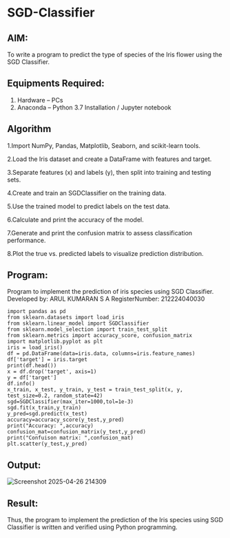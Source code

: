 # SGD-Classifier
## AIM:
To write a program to predict the type of species of the Iris flower using the SGD Classifier.

## Equipments Required:
1. Hardware – PCs
2. Anaconda – Python 3.7 Installation / Jupyter notebook

## Algorithm
1.Import NumPy, Pandas, Matplotlib, Seaborn, and scikit-learn tools.

2.Load the Iris dataset and create a DataFrame with features and target.

3.Separate features (x) and labels (y), then split into training and testing sets.

4.Create and train an SGDClassifier on the training data.

5.Use the trained model to predict labels on the test data.

6.Calculate and print the accuracy of the model.

7.Generate and print the confusion matrix to assess classification performance.

8.Plot the true vs. predicted labels to visualize prediction distribution.

## Program:

Program to implement the prediction of iris species using SGD Classifier.
Developed by: ARUL KUMARAN S A
RegisterNumber: 212224040030 
```
import pandas as pd
from sklearn.datasets import load_iris
from sklearn.linear_model import SGDClassifier
from sklearn.model_selection import train_test_split
from sklearn.metrics import accuracy_score, confusion_matrix
import matplotlib.pyplot as plt
iris = load_iris()
df = pd.DataFrame(data=iris.data, columns=iris.feature_names)
df['target'] = iris.target
print(df.head())
x = df.drop('target', axis=1)
y = df['target']
df.info()
x_train, x_test, y_train, y_test = train_test_split(x, y, test_size=0.2, random_state=42)
sgd=SGDClassifier(max_iter=1000,tol=1e-3)
sgd.fit(x_train,y_train)
y_pred=sgd.predict(x_test)
accuracy=accuracy_score(y_test,y_pred)
print("Accuracy: ",accuracy)
confusion_mat=confusion_matrix(y_test,y_pred)
print("Confuison matrix: ",confusion_mat)
plt.scatter(y_test,y_pred)
```

## Output:

![Screenshot 2025-04-26 214309](https://github.com/user-attachments/assets/d9b945ba-1381-46ac-8702-7adb768782be)


## Result:
Thus, the program to implement the prediction of the Iris species using SGD Classifier is written and verified using Python programming.
